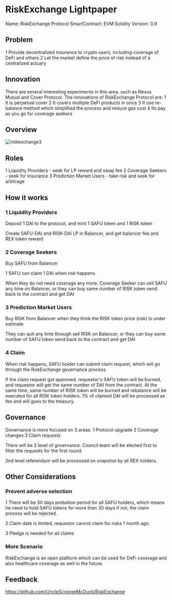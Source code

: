 # RiskExchange Lightpaper

Name: RiskExchange Protocol
SmartContract: EVM Solidity
Version: 0.9

## Problem

1 Provide decentralized insurance to crypto users, including coverage of DeFi and others
2 Let the market define the price of risk instead of a centralized actuary

## Innovation

There are several interesting experiments in this area, such as Nexus Mutual and Cover Protocol.
The innovations of RiskExchange Protocol are:
1 It is perpetual cover
2 It covers multiple DeFi products in once
3 It use re-balance method which simplified the  process and reduce gas cost
4 Its pay as you go for coverage seekers

## Overview

![riskexchange3](http://qiniu.eth.fm/2021-07-15-riskexchange3.png)


## Roles

1 Liquidity Providers - seek for LP reward and swap fee
2 Coverage Seekers - seek for insurance
3 Prediction Market Users - take risk and seek for arbitrage

## How it works

### 1 Liquidity Providers

Deposit 1 DAI to the protocol, and mint 1 SAFU token and 1 RISK token

Create SAFU-DAI and RISK-DAI LP in Balancer, and get balancer fee and REX token reward

### 2 Coverage Seekers

Buy SAFU from Balancer

1 SAFU can claim 1 DAI when risk happens

When they do not need coverage any more, Coverage Seeker can sell SAFU any time on Balancer, or they can buy same number of RISK token send back to the contract and get DAI

### 3 Prediction Market Users

Buy RISK from Balancer when they think the RISK token price (risk) is under estimate

They can quit any time through sell RISK on Balancer, or they can buy same number of SAFU token send back to the contract and get DAI

### 4 Claim

When risk happens, SAFU holder can submit claim request, which will go through the RiskExchange governance process.

If the claim request got approved, requestor's SAFU token will be burned, and requestor will get the same number of DAI from the contract. At the same time, same number of RISK token will be burned and rebalance will be executed for all RISK token holders.
1% of claimed DAI will be processed as fee and will goes to the treasury.

## Governance

Governance is more focused on 3 areas:
1 Protocol upgrade
2 Coverage changes
3 Claim requests

There will be 2 level of governance. Council team will be elected first to filter the requests for the first round.

2nd level referendum will be processed on snapshot by all REX holders.

## Other Considerations

### Prevent adverse selection

1 There will be 30 days probation period for all SAFU holders, which means he need to hold SAFU tokens for more than 30 days if not, the claim process will be rejected.

2 Claim date is limited, requestor cannot claim for risks 1 month ago

3 Pledge is needed for all claims

### More Scenario

RiskExchange is an open platform which can be used for DeFi coverage and also healthcare coverage as well in the future.

## Feedback

https://github.com/UncleScroogeMcDuck/RiskExchange



